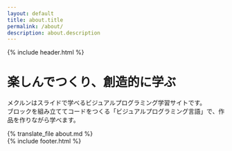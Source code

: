 ```yaml
---
layout: default
title: about.title
permalink: /about/
description: about.description
---
```

{% include header.html %}
<div class="top top-white lp-top">
  <div class="">
    <h1>楽しんでつくり、創造的に学ぶ</h1>
    <p>メクルンはスライドで学べるビジュアルプログラミング学習サイトです。<br class="ph-ignore">ブロックを組み立ててコードをつくる「ビジュアルプログラミング言語」で、作品を作りながら学べます。</p>
  </div>
</div>
<div class="main">
{% translate_file about.md %}
</div>
{% include footer.html %}
